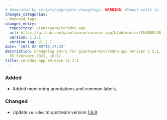 ```yaml
---
# Generated by scripts/aggregate-changelogs. WARNING: Manual edits to this files will be overwritten.
changes_categories:
- Managed Apps
changes_entry:
  repository: giantswarm/coredns-app
  url: https://github.com/giantswarm/coredns-app/blob/master/CHANGELOG.md#121---2021-02-05
  version: 1.2.1
  version_tag: v1.2.1
date: '2021-02-05T16:17:23'
description: Changelog entry for giantswarm/coredns-app version 1.2.1, published on
  05 February 2021, 16:17.
title: coredns-app release v1.2.1
---
```


### Added
- Added monitoring annotations and common labels.
### Changed
- Update `coredns` to upstream version [1.6.9](https://coredns.io/2020/03/24/coredns-1.6.9-release/).
